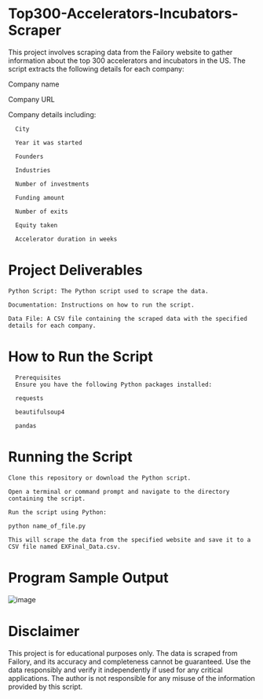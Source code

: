 # Top300-Accelerators-Incubators-Scraper 

  This project involves scraping data from the Failory website to gather information about the top 300 accelerators and incubators in the US. The script extracts the following details for each company:
  
  Company name
  
  Company URL
  
  Company details including:

      City
      
      Year it was started
      
      Founders
      
      Industries
      
      Number of investments
      
      Funding amount
      
      Number of exits

      Equity taken
      
      Accelerator duration in weeks

# Project Deliverables
    Python Script: The Python script used to scrape the data.
    
    Documentation: Instructions on how to run the script.
    
    Data File: A CSV file containing the scraped data with the specified details for each company.

# How to Run the Script
      Prerequisites
      Ensure you have the following Python packages installed:
      
      requests
      
      beautifulsoup4
      
      pandas

# Running the Script

    Clone this repository or download the Python script.
    
    Open a terminal or command prompt and navigate to the directory containing the script.

    Run the script using Python:
    
    python name_of_file.py
    
    This will scrape the data from the specified website and save it to a CSV file named EXFinal_Data.csv.

# Program Sample Output

![image](https://github.com/aminuali/Top300-Accelerators-Incubators-Scraper/assets/56072102/c143e2aa-55da-460f-996f-233e12daaa33)

# Disclaimer
  This project is for educational purposes only. The data is scraped from Failory, and its accuracy and completeness cannot be guaranteed. Use the data responsibly and verify it independently if used for any critical     applications. The author is not responsible for any misuse of the information provided by this script.


